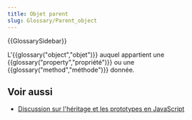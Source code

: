 ```yaml
---
title: Objet parent
slug: Glossary/Parent_object
---
```


{{GlossarySidebar}}

L'{{glossary("object","objet")}} auquel appartient une {{glossary("property","propriété")}} ou une {{glossary("method","méthode")}} donnée.

## Voir aussi

- [Discussion sur l'héritage et les prototypes en JavaScript](/fr/docs/Web/JavaScript/Guide/Inheritance_and_the_prototype_chain)
